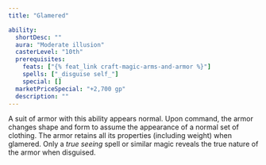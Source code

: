 ```yaml
---
title: "Glamered"

ability:
  shortDesc: ""
  aura: "Moderate illusion"
  casterLevel: "10th"
  prerequisites:
    feats: ["{% feat_link craft-magic-arms-and-armor %}"]
    spells: ["_disguise self_"]
    special: []
  marketPriceSpecial: "+2,700 gp"
  description: ""
---
```

A suit of armor with this ability appears normal. Upon command, the armor changes shape and form to assume the appearance of a normal set of clothing. The armor retains all its properties (including weight) when glamered. Only a _true seeing_ spell or similar magic reveals the true nature of the armor when disguised.


